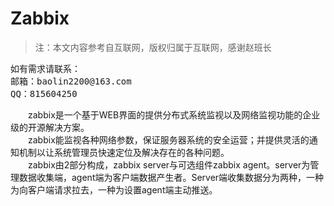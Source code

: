 # Zabbix
>注：本文内容参考自互联网，版权归属于互联网，感谢赵班长   
<pre>
如有需求请联系：
邮箱：baolin2200@163.com
QQ：815604250
</pre>
&emsp;&emsp;zabbix是一个基于WEB界面的提供分布式系统监视以及网络监视功能的企业级的开源解决方案。   
&emsp;&emsp;zabbix能监视各种网络参数，保证服务器系统的安全运营；并提供灵活的通知机制以让系统管理员快速定位及解决存在的各种问题。   
&emsp;&emsp;zabbix由2部分构成，zabbix server与可选组件zabbix agent。server为管理数据收集端，agent端为客户端数据产生者。Server端收集数据分为两种，一种为向客户端请求拉去，一种为设置agent端主动推送。   
